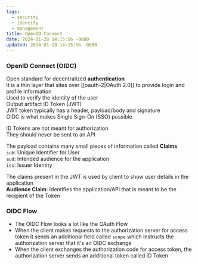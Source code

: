 ```yaml
---
tags:
  - security
  - identity
  - management
title: OpenID Connect
date: 2024-01-28 14:15:56 -0600
updated: 2024-01-28 14:15:56 -0600
---
```


### OpenID Connect (OIDC)

Open standard for decentralized **authentication**  
It is a thin layer that sites over [[oauth-2|OAuth 2.0]] to provide login and profile information  
Used to verify the identity of the user  
Output artifact ID Token (JWT)  
JWT token typically has a header, payload/body and signature  
OIDC is what makes Single Sign-On (SSO) possible

ID Tokens are not meant for authorization  
They should never be sent to an API

The payload contains many small pieces of information called **Claims**  
`sub`: Unique Identifier for User  
`aud`: Intended audience for the application  
`iss`: Issuer Identity  

The claims present in the JWT is used by client to show user details in the application  
**Audience Claim**: Identifies the application/API that is meant to be the recipient of the Token

### OIDC Flow

* The OIDC Flow looks a lot like the OAuth Flow  
* When the client makes requests to the authorization server for access token it sends an additional field called `scope` which instructs the authorization server that it's an OIDC exchange  
* When the client exchanges the authorization code for access token, the authorization server sends an additional token called ID Token
